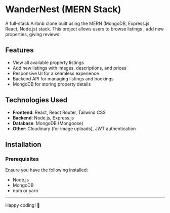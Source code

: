 # WanderNest (MERN Stack)

A full-stack Airbnb clone built using the MERN (MongoDB, Express.js, React, Node.js) stack. This project allows users to browse listings , 
add new properties, giving reviews.

## Features
- View all available property listings
- Add new listings with images, descriptions, and prices
- Responsive UI for a seamless experience
- Backend API for managing listings and bookings
- MongoDB for storing property details

## Technologies Used
- **Frontend**: React, React Router, Tailwind CSS
- **Backend**: Node.js, Express.js
- **Database**: MongoDB (Mongoose)
- **Other**: Cloudinary (for image uploads), JWT authentication

## Installation
### Prerequisites
Ensure you have the following installed:
- Node.js
- MongoDB
- npm or yarn


---
Happy coding! 🚀
